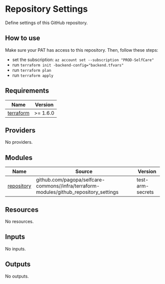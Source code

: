 # Repository Settings

Define settings of this GitHub repository.

## How to use

Make sure your PAT has access to this repository. Then, follow these steps:

- set the subscription: `az account set --subscription "PROD-SelfCare"`
- run `terraform init -backend-config="backend.tfvars"`
- run `terraform plan`
- run `terraform apply`

<!-- markdownlint-disable -->
<!-- BEGINNING OF PRE-COMMIT-TERRAFORM DOCS HOOK -->
## Requirements

| Name | Version |
|------|---------|
| <a name="requirement_terraform"></a> [terraform](#requirement\_terraform) | >= 1.6.0 |

## Providers

No providers.

## Modules

| Name | Source | Version |
|------|--------|---------|
| <a name="module_repository"></a> [repository](#module\_repository) | github.com/pagopa/selfcare-commons//infra/terraform-modules/github_repository_settings | test-arm-secrets |

## Resources

No resources.

## Inputs

No inputs.

## Outputs

No outputs.
<!-- END OF PRE-COMMIT-TERRAFORM DOCS HOOK -->